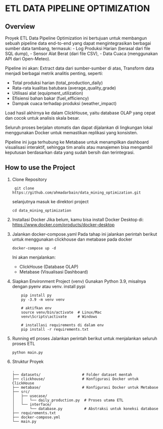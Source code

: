 # **ETL DATA PIPELINE OPTIMIZATION** 

## Overview
Proyek ETL Data Pipeline Optimization ini bertujuan untuk membangun sebuah pipeline data end-to-end yang dapat mengintegrasikan berbagai sumber data tambang, termasuk:
    - Log Produksi Harian (berasal dari file SQL dump),
    - Sensor Alat Berat (dari file CSV),
    - Data Cuaca (menggunakan API dari Open-Meteo).

Pipeline ini akan:
Extract data dari sumber-sumber di atas, Transform data menjadi berbagai metrik analitis penting, seperti:
- Total produksi harian (total_production_daily)
- Rata-rata kualitas batubara (average_quality_grade)
- Utilisasi alat (equipment_utilization)
- Efisiensi bahan bakar (fuel_efficiency)
- Dampak cuaca terhadap produksi (weather_impact)

Load hasil akhirnya ke dalam ClickHouse, yaitu database OLAP yang cepat dan cocok untuk analisis skala besar.

Seluruh proses berjalan otomatis dan dapat dijalankan di lingkungan lokal menggunakan Docker untuk memastikan replikasi yang konsisten.

Pipeline ini juga terhubung ke Metabase untuk menampilkan dashboard visualisasi interaktif, sehingga tim analis atau manajemen bisa mengambil keputusan berdasarkan data yang sudah bersih dan terintegrasi.

## How to use the Project
1. Clone Repository 
   ```
    git clone https://github.com/ahmadarbain/data_mining_optimization.git
   ```
   selanjutnya masuk ke direktori project
   ```
   cd data_mining_optimization
   ```

2. Installasi Docker
    Jika belum, kamu bisa install Docker Desktop di:
    https://www.docker.com/products/docker-desktop

3. Jalankan docker-compose.yaml
    Pada tahap ini jalankan perintah berikut untuk menggunakan clickhouse dan metabase pada docker 
    ```
    docker-compose up -d
    ```
    Ini akan menjalankan:
    - ClickHouse (Database OLAP)
    - Metabase (Visualisasi Dashboard)
    
4. Siapkan Environment Project (venv)
    Gunakan Python 3.9, misalnya dengan pyenv atau venv.
    install pypi
    ```
        pip install py
        py -3.9 -m venv venv
        
        # aktifkan env 
        source venv/bin/activate  # Linux/Mac
        venv\Scripts\activate     # Windows
        
        # installasi requirements di dalam env
        pip install -r requirements.txt
    ```

5. Running etl proses
    Jalankan perintah berikut untuk menjalankan seluruh proses ETL
    ```
    python main.py
    ```
    
6. Struktur Proyek
    ```
    .
    ├── datasets/                   # Folder dataset mentah
    ├── clickhouse/                 # Konfigurasi Docker untuk ClickHouse
    ├── metabase/                   # Konfigurasi Docker untuk Metabase
    ├── src/
    │   ├── usecase/
    │   │   └── daily_production.py  # Proses utama ETL
    │   └── interface/
    │       └── database.py          # Abstraksi untuk koneksi database
    ├── requirements.txt
    ├── docker-compose.yml
    └── main.py
    ```